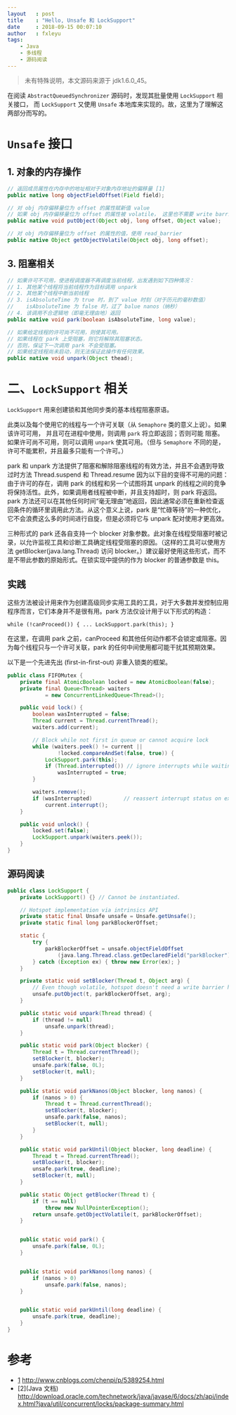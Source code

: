 ```yaml
---
layout   : post
title    : "Hello, Unsafe 和 LockSupport"
date     : 2018-09-15 00:07:10
author   : fxleyu
tags:
    - Java
    - 多线程
    - 源码阅读
---
```

> 未有特殊说明，本文源码来源于 jdk1.6.0_45。

在阅读 `AbstractQueuedSynchronizer` 源码时，发现其批量使用 `LockSupport` 相关接口，
而 `LockSupport` 又使用 `Unsafe` 本地库来实现的。故，这里为了理解这两部分而写的。

# `Unsafe` 接口
## 1. 对象的内存操作
```java
// 返回成员属性在内存中的地址相对于对象内存地址的偏移量 [1]
public native long objectFieldOffset(Field field);

// 对 obj 内存偏移量位为 offset 的属性赋新值 value
// 如果 obj 内存偏移量位为 offset 的属性被 volatile， 这里也不需要 write barrier
public native void putObject(Object obj, long offset, Object value);

// 对 obj 内存偏移量位为 offset 的属性的值，使用 read_barrier
public native Object getObjectVolatile(Object obj, long offset);
```

## 3. 阻塞相关
```java
// 如果许可不可用，使进程调度器不再调度当前线程，出发遇到如下四种情况：
// 1. 其他某个线程将当前线程作为目标调用 unpark
// 2. 其他某个线程中断当前线程
// 3. isAbsoluteTime 为 true 时，到了 value 时刻（对于历元的毫秒数值）
//    isAbsoluteTime 为 false 时，过了 balue nanos（纳秒）
// 4. 该调用不合逻辑地（即毫无理由地）返回
public native void park(boolean isAbsoluteTime, long value);

// 如果给定线程的许可尚不可用，则使其可用。
// 如果线程在 park 上受阻塞，则它将解除其阻塞状态。
// 否则，保证下一次调用 park 不会受阻塞。
// 如果给定线程尚未启动，则无法保证此操作有任何效果。
public native void unpark(Object thead);
```

# 二、`LockSupport` 相关
`LockSupport` 用来创建锁和其他同步类的基本线程阻塞原语。

此类以及每个使用它的线程与一个许可关联（从 `Semaphore` 类的意义上说）。如果该许可可用，
并且可在进程中使用，则调用 `park` 将立即返回；否则可能 阻塞。如果许可尚不可用，则可以调用
 `unpark` 使其可用。（但与 `Semaphore` 不同的是，许可不能累积，并且最多只能有一个许可。）

 park 和 unpark 方法提供了阻塞和解除阻塞线程的有效方法，并且不会遇到导致过时方法 Thread.suspend 和 Thread.resume 因为以下目的变得不可用的问题：由于许可的存在，调用 park 的线程和另一个试图将其 unpark 的线程之间的竞争将保持活性。此外，如果调用者线程被中断，并且支持超时，则 park 将返回。park 方法还可以在其他任何时间“毫无理由”地返回，因此通常必须在重新检查返回条件的循环里调用此方法。从这个意义上说，park 是“忙碌等待”的一种优化，它不会浪费这么多的时间进行自旋，但是必须将它与 unpark 配对使用才更高效。

 三种形式的 park 还各自支持一个 blocker 对象参数。此对象在线程受阻塞时被记录，以允许监视工具和诊断工具确定线程受阻塞的原因。（这样的工具可以使用方法 getBlocker(java.lang.Thread) 访问 blocker。）建议最好使用这些形式，而不是不带此参数的原始形式。在锁实现中提供的作为 blocker 的普通参数是 this。



## 实践
这些方法被设计用来作为创建高级同步实用工具的工具，对于大多数并发控制应用程序而言，它们本身并不是很有用。park 方法仅设计用于以下形式的构造：
```
while (!canProceed()) { ... LockSupport.park(this); }
```

在这里，在调用 park 之前，canProceed 和其他任何动作都不会锁定或阻塞。因为每个线程只与一个许可关联，park 的任何中间使用都可能干扰其预期效果。

以下是一个先进先出 (first-in-first-out) 非重入锁类的框架。
```java
public class FIFOMutex {
    private final AtomicBoolean locked = new AtomicBoolean(false);
    private final Queue<Thread> waiters
            = new ConcurrentLinkedQueue<Thread>();

    public void lock() {
        boolean wasInterrupted = false;
        Thread current = Thread.currentThread();
        waiters.add(current);

        // Block while not first in queue or cannot acquire lock
        while (waiters.peek() != current ||
                !locked.compareAndSet(false, true)) {
            LockSupport.park(this);
            if (Thread.interrupted()) // ignore interrupts while waiting
                wasInterrupted = true;
        }

        waiters.remove();
        if (wasInterrupted)          // reassert interrupt status on exit
            current.interrupt();
    }

    public void unlock() {
        locked.set(false);
        LockSupport.unpark(waiters.peek());
    }
}

```

## 源码阅读
```java
public class LockSupport {
    private LockSupport() {} // Cannot be instantiated.

    // Hotspot implementation via intrinsics API
    private static final Unsafe unsafe = Unsafe.getUnsafe();
    private static final long parkBlockerOffset;

    static {
        try {
            parkBlockerOffset = unsafe.objectFieldOffset
                (java.lang.Thread.class.getDeclaredField("parkBlocker"));
        } catch (Exception ex) { throw new Error(ex); }
    }

    private static void setBlocker(Thread t, Object arg) {
        // Even though volatile, hotspot doesn't need a write barrier here.
        unsafe.putObject(t, parkBlockerOffset, arg);
    }

    public static void unpark(Thread thread) {
        if (thread != null)
            unsafe.unpark(thread);
    }

    public static void park(Object blocker) {
        Thread t = Thread.currentThread();
        setBlocker(t, blocker);
        unsafe.park(false, 0L);
        setBlocker(t, null);
    }

    public static void parkNanos(Object blocker, long nanos) {
        if (nanos > 0) {
            Thread t = Thread.currentThread();
            setBlocker(t, blocker);
            unsafe.park(false, nanos);
            setBlocker(t, null);
        }
    }

    public static void parkUntil(Object blocker, long deadline) {
        Thread t = Thread.currentThread();
        setBlocker(t, blocker);
        unsafe.park(true, deadline);
        setBlocker(t, null);
    }

    public static Object getBlocker(Thread t) {
        if (t == null)
            throw new NullPointerException();
        return unsafe.getObjectVolatile(t, parkBlockerOffset);
    }


    public static void park() {
        unsafe.park(false, 0L);
    }


    public static void parkNanos(long nanos) {
        if (nanos > 0)
            unsafe.park(false, nanos);
    }


    public static void parkUntil(long deadline) {
        unsafe.park(true, deadline);
    }
}
```
# 参考
- [1](http://www.cnblogs.com/chenpi/p/5389254.html) http://www.cnblogs.com/chenpi/p/5389254.html
- [2](Java 文档)  http://download.oracle.com/technetwork/java/javase/6/docs/zh/api/index.html?java/util/concurrent/locks/package-summary.html
